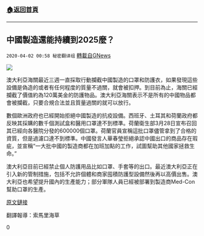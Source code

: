 ###  [:house:返回首頁](https://github.com/ourhimalayas/txt)
---

## 中國製造還能持續到2025麼？
`2020-04-02 00:58 秘密翻译组` [轉載自GNews](https://gnews.org/zh-hant/159769/)

![](https://s3-ap-northeast-1.amazonaws.com/news.guo.offload.media/wp-content/uploads/2020/04/02005552/1-3.png)

澳大利亞海關最近三週一直採取行動攔截中國製造的口罩和防護衣，如果發現這些設備是偽造的或者有任何程度的質量不過關，就會被扣押。到目前為止，海關已經攔截了價值約為120萬美金的防護物品。澳大利亞海關表示不是所有的中國物品都會被攔截，只要合規合法並且質量過關的就可以放行。

數個歐洲政府也已經開始拒絕中國製造的抗疫設備。西班牙、土耳其和荷蘭政府都反映其採購的數千個測試盒和醫用口罩達不到標準。荷蘭衛生部3月28日宣布召回其已經向各醫院分發的600000個口罩。荷蘭官員宣稱這批口罩儘管拿到了合格的資質，但是過濾口達不到標準。中國發言人華春瑩拒絕承認中國出口的商品存在瑕疵，並宣稱“一大批中國的製造商都在加班加點的工作，試圖幫助其他國家拯救生命。”

澳大利亞目前已經禁止個人防護用品比如口罩、手套等的出口。最近澳大利亞正在引入新的管制措施，包括不允許個體和商家囤積防護型設備然後再以高價出售。澳大利亞也希望提升國內的生產能力；部分軍隊人員已經被部署到製造商Med-Con幫助口罩的生產。

[原文鏈接](https://www.abc.net.au/news/2020-04-01/coronavirus-chinese-ppe-border-force-intercepted/12085908)

翻譯報導：索馬里海草

0
